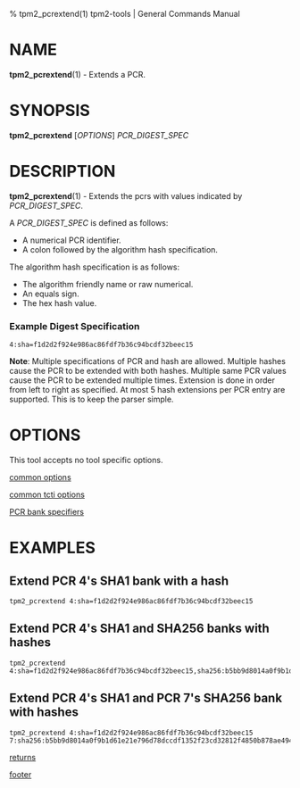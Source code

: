 % tpm2_pcrextend(1) tpm2-tools | General Commands Manual

# NAME

**tpm2_pcrextend**(1) - Extends a PCR.

# SYNOPSIS

**tpm2_pcrextend** [*OPTIONS*] _PCR\_DIGEST\_SPEC_

# DESCRIPTION

**tpm2_pcrextend**(1) - Extends the pcrs with values indicated by _PCR\_DIGEST\_SPEC_.

A _PCR\_DIGEST\_SPEC_ is defined as follows:

  * A numerical PCR identifier.
  * A colon followed by the algorithm hash specification.

The algorithm hash specification is as follows:
  * The algorithm friendly name or raw numerical.
  * An equals sign.
  * The hex hash value.

### Example Digest Specification

```
4:sha=f1d2d2f924e986ac86fdf7b36c94bcdf32beec15
```

**Note**: Multiple specifications of PCR and hash are allowed. Multiple
hashes cause the PCR to be extended with both hashes. Multiple same PCR values
cause the PCR to be extended multiple times. Extension is done in order from
left to right as specified. At most 5 hash extensions per PCR entry are
supported. This is to keep the parser simple.

# OPTIONS

This tool accepts no tool specific options.

[common options](common/options.md)

[common tcti options](common/tcti.md)

[PCR bank specifiers](common/pcr.md)

# EXAMPLES

## Extend PCR 4's SHA1 bank with a hash
```
tpm2_pcrextend 4:sha=f1d2d2f924e986ac86fdf7b36c94bcdf32beec15
```

## Extend PCR 4's SHA1 and SHA256 banks with hashes
```
tpm2_pcrextend 4:sha=f1d2d2f924e986ac86fdf7b36c94bcdf32beec15,sha256:b5bb9d8014a0f9b1d61e21e796d78dccdf1352f23cd32812f4850b878ae4944c
```

## Extend PCR 4's SHA1 and PCR 7's SHA256 bank with hashes
```
tpm2_pcrextend 4:sha=f1d2d2f924e986ac86fdf7b36c94bcdf32beec15 7:sha256:b5bb9d8014a0f9b1d61e21e796d78dccdf1352f23cd32812f4850b878ae4944c
```

[returns](common/returns.md)

[footer](common/footer.md)
